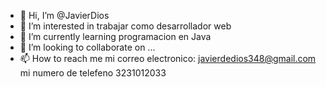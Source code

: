 - 👋 Hi, I’m @JavierDios
- 👀 I’m interested in trabajar como desarrollador web
- 🌱 I’m currently learning programacion en Java
- 💞️ I’m looking to collaborate on ...
- 📫 How to reach me mi correo electronico: javierdedios348@gmail.com mi numero de telefeno 3231012033

<!---
JavierDios/JavierDios is a ✨ special ✨ repository because its `README.md` (this file) appears on your GitHub profile.
You can click the Preview link to take a look at your changes.
--->
